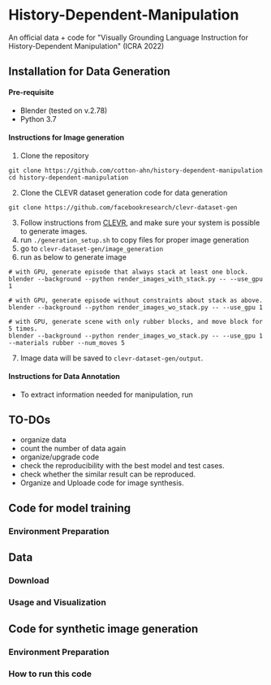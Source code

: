 # History-Dependent-Manipulation
An official data + code for "Visually Grounding Language Instruction for History-Dependent Manipulation" (ICRA 2022)


## Installation for Data Generation
#### Pre-requisite
- Blender (tested on v.2.78)
- Python 3.7

#### Instructions for Image generation
1. Clone the repository
```
git clone https://github.com/cotton-ahn/history-dependent-manipulation
cd history-dependent-manipulation
```
2. Clone the CLEVR dataset generation code for data generation
```
git clone https://github.com/facebookresearch/clevr-dataset-gen
```
3. Follow instructions from [CLEVR](https://github.com/facebookresearch/clevr-dataset-gen), and make sure your system is possible to generate images.
4. run `./generation_setup.sh` to copy files for proper image generation
5. go to `clevr-dataset-gen/image_generation`
6. run as below to generate image
```
# with GPU, generate episode that always stack at least one block.
blender --background --python render_images_with_stack.py -- --use_gpu 1

# with GPU, generate episode without constraints about stack as above.
blender --background --python render_images_wo_stack.py -- --use_gpu 1

# with GPU, generate scene with only rubber blocks, and move block for 5 times.
blender --background --python render_images_wo_stack.py -- --use_gpu 1 --materials rubber --num_moves 5

```
7. Image data will be saved to `clevr-dataset-gen/output`.
 
#### Instructions for Data Annotation
- To extract information needed for manipulation, run 

## TO-DOs
- organize data
- count the number of data again
- organize/upgrade code
- check the reproducibility with the best model and test cases. 
- check whether the similar result can be reproduced.
- Organize and Uploade code for image synthesis. 

## Code for model training
### Environment Preparation

## Data
### Download
### Usage and Visualization

## Code for synthetic image generation
### Environment Preparation
### How to run this code
